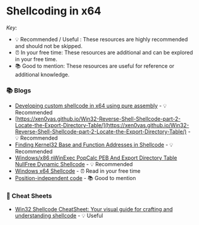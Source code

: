 # Shellcoding in x64

*Key:*
- 💡 Recommended / Useful : These resources are highly recommended and should not be skipped.
- ⏰ In your free time: These resources are additional and can be explored in your free time.
- 📚 Good to mention: These resources are useful for reference or additional knowledge.


### 📚 Blogs

- [Developing custom shellcode in x64 using pure assembly](https://wajid-nawazish.medium.com/developing-custom-shellcode-in-x64-57172a885d77) - 💡 Recommended
- [https://xen0vas.github.io/Win32-Reverse-Shell-Shellcode-part-2-Locate-the-Export-Directory-Table/](https://xen0vas.github.io/Win32-Reverse-Shell-Shellcode-part-2-Locate-the-Export-Directory-Table/) - 💡 Recommended
- [Finding Kernel32 Base and Function Addresses in Shellcode](https://www.ired.team/offensive-security/code-injection-process-injection/finding-kernel32-base-and-function-addresses-in-shellcode) - 💡 Recommended
- [Windows/x86 nWinExec PopCalc PEB And Export Directory Table NullFree Dynamic Shellcode](https://packetstormsecurity.com/files/164353/Windows-x86-nWinExec-PopCalc-PEB-And-Export-Directory-Table-NullFree-Dynamic-Shellcode.html) - 💡 Recommended
- [Windows x64 Shellcode](https://www.tophertimzen.com/blog/windowsx64Shellcode/) - ⏰ Read in your free time
- [Position-independent code](https://en.wikipedia.org/wiki/Position-independent_code) - 📚 Good to mention


### 📄 Cheat Sheets

- [Win32 Shellcode CheatSheet: Your visual guide for crafting and understanding shellcode](https://github.com/snowcra5h/win32-shellcode) - 💡 Useful

